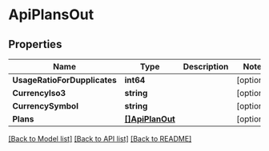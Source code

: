 # ApiPlansOut

## Properties
Name | Type | Description | Notes
------------ | ------------- | ------------- | -------------
**UsageRatioForDupplicates** | **int64** |  | [optional] 
**CurrencyIso3** | **string** |  | [optional] 
**CurrencySymbol** | **string** |  | [optional] 
**Plans** | [**[]ApiPlanOut**](APIPlanOut.md) |  | [optional] 

[[Back to Model list]](../README.md#documentation-for-models) [[Back to API list]](../README.md#documentation-for-api-endpoints) [[Back to README]](../README.md)


